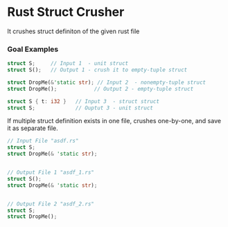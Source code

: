 # Rust Struct Crusher

It crushes struct definiton of the given rust file

### Goal Examples
```Rust
struct S;     // Input 1  - unit struct
struct S();   // Output 1 - crush it to empty-tuple struct

struct DropMe(&'static str); // Input 2  - nonempty-tuple struct
struct DropMe();            // Output 2 - empty-tuple struct

struct S { t: i32 }   // Input 3  - struct struct
struct S;             // Ouptut 3 - unit struct
```

If multiple struct definition exists in one file, crushes one-by-one, and save it as separate file.

```Rust
// Input File "asdf.rs"
struct S;
struct DropMe(& 'static str);


// Output File 1 "asdf_1.rs"
struct S();
struct DropMe(& 'static str);


// Output File 2 "asdf_2.rs"
struct S;
struct DropMe();
```
